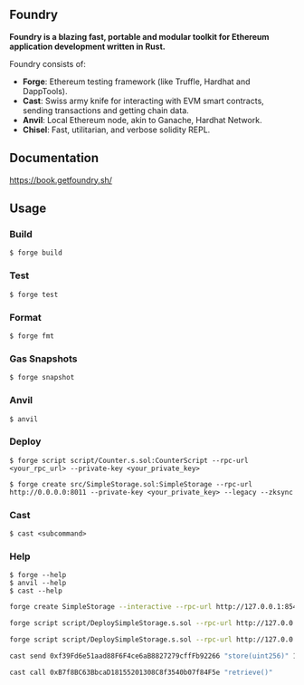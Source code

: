 ## Foundry

**Foundry is a blazing fast, portable and modular toolkit for Ethereum application development written in Rust.**

Foundry consists of:

-   **Forge**: Ethereum testing framework (like Truffle, Hardhat and DappTools).
-   **Cast**: Swiss army knife for interacting with EVM smart contracts, sending transactions and getting chain data.
-   **Anvil**: Local Ethereum node, akin to Ganache, Hardhat Network.
-   **Chisel**: Fast, utilitarian, and verbose solidity REPL.

## Documentation

https://book.getfoundry.sh/

## Usage

### Build

```shell
$ forge build
```

### Test

```shell
$ forge test
```

### Format

```shell
$ forge fmt
```

### Gas Snapshots

```shell
$ forge snapshot
```

### Anvil

```shell
$ anvil
```

### Deploy

```shell
$ forge script script/Counter.s.sol:CounterScript --rpc-url <your_rpc_url> --private-key <your_private_key>
```

```shell
$ forge create src/SimpleStorage.sol:SimpleStorage --rpc-url http://0.0.0.0:8011 --private-key <your_private_key> --legacy --zksync
```

### Cast

```shell
$ cast <subcommand>
```

### Help

```shell
$ forge --help
$ anvil --help
$ cast --help
```

```bash
forge create SimpleStorage --interactive --rpc-url http://127.0.0.1:8545 --broadcast
```

```bash
forge script script/DeploySimpleStorage.s.sol --rpc-url http://127.0.0.1:8545
```

```bash
forge script script/DeploySimpleStorage.s.sol --rpc-url http://127.0.0.1:8545 --broadcast --private-key <private_KEY>
```

``` bash
cast send 0xf39Fd6e51aad88F6F4ce6aB8827279cffFb92266 "store(uint256)" 123 --rpc-url $RPC_URL --private-key $PRIVATE_KEY
```

```bash
cast call 0xB7f8BC63BbcaD18155201308C8f3540b07f84F5e "retrieve()"
```